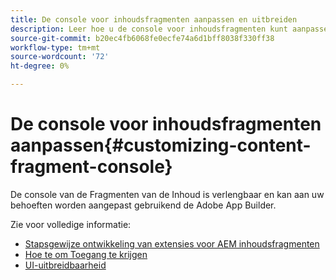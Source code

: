 ```yaml
---
title: De console voor inhoudsfragmenten aanpassen en uitbreiden
description: Leer hoe u de console voor inhoudsfragmenten kunt aanpassen
source-git-commit: b20ec4fb6068fe0ecfe74a6d1bff8038f330ff38
workflow-type: tm+mt
source-wordcount: '72'
ht-degree: 0%

---
```


# De console voor inhoudsfragmenten aanpassen{#customizing-content-fragment-console}

De console van de Fragmenten van de Inhoud is verlengbaar en kan aan uw behoeften worden aangepast gebruikend de Adobe App Builder.

Zie voor volledige informatie:

* [Stapsgewijze ontwikkeling van extensies voor AEM inhoudsfragmenten](https://developer.adobe.com/uix/docs/services/aem-cf-console-admin/extension-development/)
* [Hoe te om Toegang te krijgen](https://developer.adobe.com/uix/docs/overview/get-access/)
* [UI-uitbreidbaarheid](https://developer.adobe.com/uix/docs/)
